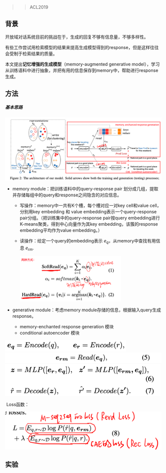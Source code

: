 > >ACL2019

## 背景

开放域对话系统目前的挑战在于，生成的回复不够有信息量，不够多样性。

有些工作尝试用检索模型的结果来提高生成模型得到的response，但是这样往往会受制于检索结果的质量。

本文提出**记忆增强的生成模型**（memory-augmented generative model），学习从训练语料中进行抽象，并把有用的信息保存到memory中，帮助进行response生成。



## 方法

##### 基本思路

![image-20200205234026740](../../images/image-20200205234026740.png)

- memory module：把训练语料中的query-response pair 划分成几组，提取并存储每组中的query和response之间隐含的对应信息。

  - 写操作：memory中一共有K个槽，每个槽对应一对key cell和value cell，分别用key embedding 和 value embedding表示一个query-response pair分组。（把训练集中的query-response pair按query embedding进行K-means聚类，得到中心向量作为其key embedding，该簇的response embedding平均作为value embedding。）

  - 读操作：给定一个query的embedding表示 $e_q$，从memory中查找有用信息 $e_{rm}$.

    <img src="../../images/image-20200205234645510.png" alt="image-20200205234645510" style="zoom:33%;" />

- generative module：考虑memory module存储的信息，根据输入query生成response。

  - memory-enchanted response generation 模块
  - conditional autoencoder 模块

<img src="../../images/image-20200205234824069.png" alt="image-20200205234824069" style="zoom:50%;" />

<img src="../../images/image-20200205234849095.png" alt="image-20200205234849095" style="zoom:50%;" />

<img src="../../images/image-20200205234905524.png" alt="image-20200205234905524" style="zoom:50%;" />

​        Loss函数：

<img src="../../images/image-20200205234956393.png" alt="image-20200205234956393" style="zoom:50%;" />





## 实验